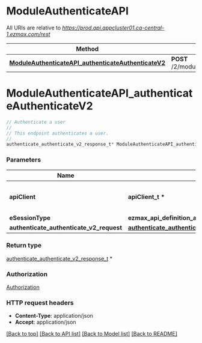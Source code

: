 # ModuleAuthenticateAPI

All URIs are relative to *https://prod.api.appcluster01.ca-central-1.ezmax.com/rest*

Method | HTTP request | Description
------------- | ------------- | -------------
[**ModuleAuthenticateAPI_authenticateAuthenticateV2**](ModuleAuthenticateAPI.md#ModuleAuthenticateAPI_authenticateAuthenticateV2) | **POST** /2/module/authenticate/authenticate/ezsignuser/{eSessionType} | Authenticate a user


# **ModuleAuthenticateAPI_authenticateAuthenticateV2**
```c
// Authenticate a user
//
// This endpoint authenticates a user.
//
authenticate_authenticate_v2_response_t* ModuleAuthenticateAPI_authenticateAuthenticateV2(apiClient_t *apiClient, ezmax_api_definition_authenticateAuthenticateV2_eSessionType_e eSessionType, authenticate_authenticate_v2_request_t * authenticate_authenticate_v2_request);
```

### Parameters
Name | Type | Description  | Notes
------------- | ------------- | ------------- | -------------
**apiClient** | **apiClient_t \*** | context containing the client configuration | 
**eSessionType** | **ezmax_api_definition_authenticateAuthenticateV2_eSessionType_e** |  | 
**authenticate_authenticate_v2_request** | **[authenticate_authenticate_v2_request_t](authenticate_authenticate_v2_request.md) \*** |  | 

### Return type

[authenticate_authenticate_v2_response_t](authenticate_authenticate_v2_response.md) *


### Authorization

[Authorization](../README.md#Authorization)

### HTTP request headers

 - **Content-Type**: application/json
 - **Accept**: application/json

[[Back to top]](#) [[Back to API list]](../README.md#documentation-for-api-endpoints) [[Back to Model list]](../README.md#documentation-for-models) [[Back to README]](../README.md)

